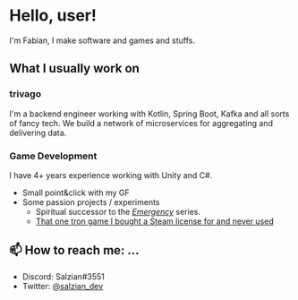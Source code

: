# Hello, user!

I'm Fabian, I make software and games and stuffs.

## What I usually work on

### trivago

I'm a backend engineer working with Kotlin, Spring Boot, Kafka and all sorts of fancy tech. We build a network of microservices for aggregating and delivering data.

### Game Development

I have 4+ years experience working with Unity and C#.

- Small point&click with my GF
- Some passion projects / experiments
  - Spiritual successor to the [_Emergency_](https://en.wikipedia.org/wiki/Emergency_(video_game_series)) series.
  - [That one tron game I bought a Steam license for and never used](https://salzian.itch.io/lazerena)

## 📫 How to reach me: ...

  - Discord: Salzian#3551
  - Twitter: [@salzian_dev](https://twitter.com/salzian_dev)

